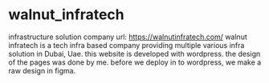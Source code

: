 # walnut_infratech
infrastructure solution company
url: https://walnutinfratech.com/
walnut infratech is a tech infra based company providing multiple various infra solution in Dubai, Uae.
this website is developed with wordpress.
the design of the pages was done by me.
before we deploy in to wordpress, we make a raw design in figma.
